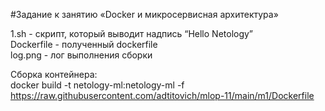 #Задание к занятию «Docker и микросервисная архитектура»

1.sh - скрипт, который выводит надпись “Hello Netology”<br>
Dockerfile - полученный dockerfile<br>
log.png - лог выполнения сборки<br>

Сборка контейнера:<br>
docker build -t netology-ml:netology-ml -f https://raw.githubusercontent.com/adtitovich/mlop-11/main/m1/Dockerfile<br>


